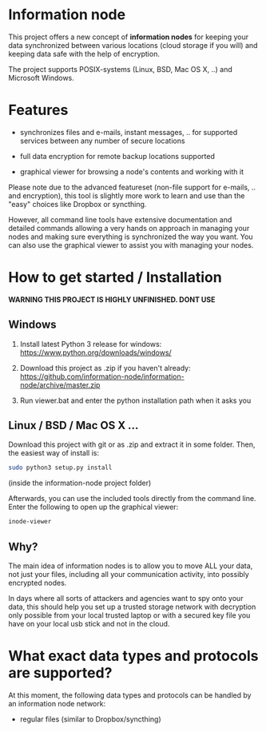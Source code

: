 
# Information node

This project offers a new concept of **information nodes** for keeping your
data synchronized between various locations (cloud storage if you will) and
keeping data safe with the help of encryption.

The project supports POSIX-systems (Linux, BSD, Mac OS X, ..) and Microsoft
Windows.


# Features

- synchronizes files and e-mails, instant messages, .. for supported services
  between any number of secure locations

- full data encryption for remote backup locations supported

- graphical viewer for browsing a node's contents and working with it

Please note due to the advanced featureset (non-file support for e-mails, ..
and encryption), this tool is slightly more work to learn and use than
the "easy" choices like Dropbox or syncthing.

However, all command line tools have extensive documentation and detailed
commands allowing a very hands on approach in managing your nodes and making
sure everything is synchronized the way you want. You can also use the
graphical viewer to assist you with managing your nodes.


# How to get started / Installation

**WARNING THIS PROJECT IS HIGHLY UNFINISHED. DONT USE**

## Windows

1. Install latest Python 3 release for windows: https://www.python.org/downloads/windows/

2. Download this project as .zip if you haven't already: https://github.com/information-node/information-node/archive/master.zip

3. Run viewer.bat and enter the python installation path when it asks you

## Linux / BSD / Mac OS X ...

Download this project with git or as .zip and extract it in some folder.
Then, the easiest way of install is:

```bash
sudo python3 setup.py install
```
(inside the information-node project folder)

Afterwards, you can use the included tools directly from the command line.
Enter the following to open up the graphical viewer:

```bash
inode-viewer
```


## Why?

The main idea of information nodes is to allow you to move ALL your data,
not just your files, including all your communication activity, into
possibly encrypted nodes.

In days where all sorts of attackers and agencies want to spy onto your
data, this should help you set up a trusted storage network with decryption
only possible from your local trusted laptop or with a secured key file you
have on your local usb stick and not in the cloud.


# What exact data types and protocols are supported?

At this moment, the following data types and protocols can be handled by
an information node network:

* regular files (similar to Dropbox/syncthing)


